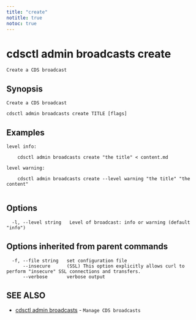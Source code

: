 ```yaml
---
title: "create"
notitle: true
notoc: true
---
```

# cdsctl admin broadcasts create

`Create a CDS broadcast`

## Synopsis

`Create a CDS broadcast`

```
cdsctl admin broadcasts create TITLE [flags]
```

## Examples

```
level info:

	cdsctl admin broadcasts create "the title" < content.md

level warning:

	cdsctl admin broadcasts create --level warning "the title" "the content"
	
```

## Options

```
  -l, --level string   Level of broadcast: info or warning (default "info")
```

## Options inherited from parent commands

```
  -f, --file string   set configuration file
      --insecure      (SSL) This option explicitly allows curl to perform "insecure" SSL connections and transfers.
      --verbose       verbose output
```

## SEE ALSO

* [cdsctl admin broadcasts](/docs/components/cdsctl/admin/broadcasts/)	 - `Manage CDS broadcasts`

